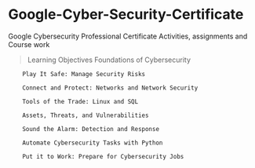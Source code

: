 # Google-Cyber-Security-Certificate
Google Cybersecurity Professional Certificate Activities, assignments and Course work
  > Learning Objectives
        Foundations of Cybersecurity

        Play It Safe: Manage Security Risks

        Connect and Protect: Networks and Network Security

        Tools of the Trade: Linux and SQL

        Assets, Threats, and Vulnerabilities
  
        Sound the Alarm: Detection and Response

        Automate Cybersecurity Tasks with Python

        Put it to Work: Prepare for Cybersecurity Jobs
